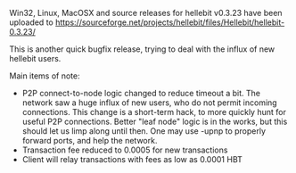 Win32, Linux, MacOSX and source releases for hellebit v0.3.23 have been uploaded to
https://sourceforge.net/projects/hellebit/files/Hellebit/hellebit-0.3.23/

This is another quick bugfix release, trying to deal with the influx of new hellebit users.

Main items of note:

* P2P connect-to-node logic changed to reduce timeout a bit.  The network saw a huge influx of new users, who do not permit incoming connections.  This change is a short-term hack, to more quickly hunt for useful P2P connections.  Better "leaf node" logic is in the works, but this should let us limp along until then.  One may use -upnp to properly forward ports, and help the network.
* Transaction fee reduced to 0.0005 for new transactions
* Client will relay transactions with fees as low as 0.0001 HBT
